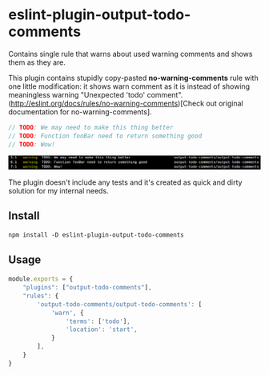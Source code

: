 # eslint-plugin-output-todo-comments
Contains single rule that warns about used warning comments and shows them as they are.

This plugin contains stupidly copy-pasted **no-warning-comments** rule with one little modification: it shows warn comment as it is instead of showing meaningless warning "Unexpected 'todo' comment". (http://eslint.org/docs/rules/no-warning-comments)[Check out original documentation for no-warning-comments].

```js
// TODO: We may need to make this thing better
// TODO: Function fooBar need to return something good
// TODO: Wow!
```
![](screenshot.png)

The plugin doesn't include any tests and it's created as quick and dirty solution for my internal needs.

## Install
```
npm install -D eslint-plugin-output-todo-comments
```

## Usage
```js
module.exports = {
    "plugins": ["output-todo-comments"],
    "rules": {
        'output-todo-comments/output-todo-comments': [
            'warn', {
                'terms': ['todo'],
                'location': 'start',
            }
        ],
    }
}
```
